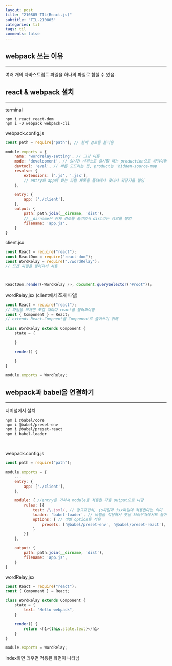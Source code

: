 ```yaml
---
layout: post
title: "210805-TIL(React.js)"
subtitle: "TIL-210805"
categories: til
tags: til
comments: false
---
```


## webpack 쓰는 이유
---
여러 개의 자바스트립트 파일을 하나의 파일로 합칠 수 있음.

## react & webpack 설치
---
terminal
```
npm i react react-dom
npm i -D webpack webpack-cli
```

webpack.config.js
```javascript
const path = require("path"); // 현재 경로를 불러옴

module.exports = {
    name: 'wordrelay-setting', // 그냥 이름
    mode: 'development', // 실시간 서비스로 출시할 때는 production으로 바꿔야함
    devtool: 'eval', // 빠른 모드라는 뜻, product는 'hidden-source-map
    resolve: {
        extensions: ['.js', '.jsx'], 
        // entry의 app에 있는 파일 제목을 폴더에서 찾아서 확장자를 붙임
    },

    entry: {
        app: ['./client'],
    },
    output: {
        path: path.join(__dirname, 'dist'), 
        //__dirname은 현재 경로를 불러와서 dist라는 경로를 붙임
        filename: 'app.js',
    }
}
```

client.jsx
```javascript
const React = require("react");
const ReactDom = require("react-dom");
const WordRelay = require("./wordRelay");
// 쪼갠 파일을 불러와서 사용



ReactDom.render(<WordRelay />, document.querySelector("#root"));
```

wordRelay.jsx (client에서 쪼개 파일)
```javascript
const React = require("react"); 
// 파일을 쪼개면 쪼갤 때마다 react를 불러와야함
const { Component } = React; 
// extends React.Compnent를 Component로 줄여쓰기 위해

class WordRelay extends Component {
    state = {

    }

    render() {

    }
}

module.exports = WordRelay;
```

## webpack과 babel을 연결하기
---
터미널에서 설치
```
npm i @babel/core
npm i @babel/preset-env
npm i @babel/preset-react
npm i babel-loader
```
<br/>

webpack.config.js
```javascript
const path = require("path");

module.exports = {
    ...
    entry: {
        app: ['./client'],
    },

    module: { //entry를 거쳐서 module을 적용한 다음 output으로 나감
        rules: [{
            test: /\.jsx?/, // 정규표현식, js파일과 jsx파일에 적용한다는 의미
            loader: 'babel-loader', // 바벨을 적용해서 옛날 브라우저에서도 돌아가도록
            options: { // 바벨 option들 적용
                presets: ['@babel/preset-env', '@babel/preset-react'],
            }
        }]
    },

    output: {
        path: path.join(__dirname, 'dist'),
        filename: 'app.js',
    }
}
```

wordRelay.jsx
```javascript
const React = require("react");
const { Component } = React;

class WordRelay extends Component {
    state = {
        text: "Hello webpack",
    }

    render() {
        return <h1>{this.state.text}</h1>
    }
}

module.exports = WordRelay;
```
index화면 띄우면 적용된 화면이 나타남